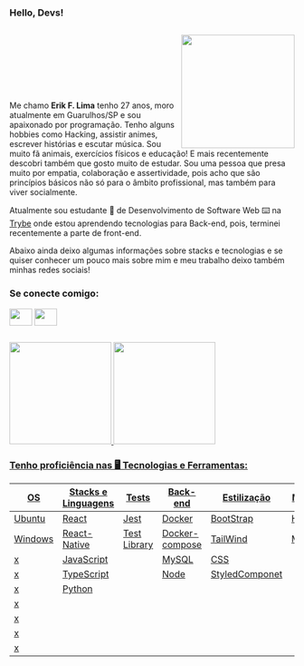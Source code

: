 
### Hello, Devs!

##
<div>
  <img id="imgEu" align="right" width="200px" src="https://i.ibb.co/wg3cB79/1637217851330-1-removebg-preview.png">

  </br>
  </br>
  </br>
  </br>
  </br>
  </br>

  <section>
  <p>Me chamo <b>Erik F. Lima</b> tenho 27 anos, moro atualmente em Guarulhos/SP e sou apaixonado por programação. Tenho alguns hobbies como Hacking, assistir     animes, escrever histórias e escutar música. Sou muito fã animais, exercícios físicos e educação! E mais recentemente descobri também que gosto muito de estudar.
 Sou uma pessoa que presa muito por empatia, colaboração e assertividade, pois acho que são princípios básicos não só para o âmbito profissional, mas também para viver socialmente. </p>
    
  <p>Atualmente sou estudante 📖 de Desenvolvimento de Software Web ⌨️ na <a href="https://www.betrybe.com/">Trybe</a> onde estou aprendendo tecnologias para Back-end, pois, terminei recentemente a parte de front-end. </p>
  Abaixo ainda deixo algumas informações sobre stacks e tecnologias e se quiser conhecer um pouco mais sobre mim e meu trabalho deixo também minhas redes sociais!
  </section>
  <h3 align="left">Se conecte comigo:</h3>
  <p align="left">
  <a href="https://www.linkedin.com/in/erikferreiralima/" target="blank"><img align="center" src="https://cdn.jsdelivr.net/npm/simple-icons@3.0.1/icons/linkedin.svg" alt="" height="30" width="40" /></a>
  <a href="https://www.instagram.com/oi.erik.lima/" target="blank"><img align="center" src="https://cdn.jsdelivr.net/npm/simple-icons@3.0.1/icons/instagram.svg" alt="" height="30" width="40" /></a>
</p>
</div>

##

<div>
  
  <a href="https://github.com/Erik-EFL"/>
  <img height="180em" src="https://github-readme-stats.vercel.app/api?username=Erik-EFL&show_icons=true&theme=material-palenight"/>      
  <img height="180em" src="https://github-readme-stats.vercel.app/api/top-langs/?username=Erik-EFL&&layout=compact&langs_count=7&theme=material-palenight"/>

</div>

### Tenho proficiência  nas 🖥️ Tecnologias e Ferramentas:

**OS**  | **Stacks e Linguagens** | **Tests**    | **Back-end**        | **Estilização** | **Marcação**
------- | ----------------------- | ------------ | ------------------- | --------------- | ---------------
Ubuntu  | React                   | Jest         | Docker              | BootStrap       | HTML
Windows | React-Native            | Test Library | Docker-compose      | TailWind        | Markdown
x       | JavaScript              |              | MySQL               | CSS             |
x       | TypeScript              |              | Node                | StyledComponet  | 
x       | Python              
x       |               
x       |                
x       |                 
x       |          


<div style="display: inline-block"><br/>
  
##
<div>

</div>
<br/>
<br/>

